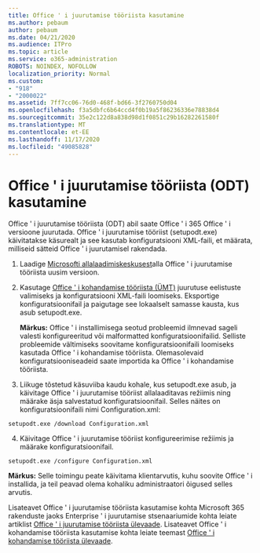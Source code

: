 ```yaml
---
title: Office ' i juurutamise tööriista kasutamine
ms.author: pebaum
author: pebaum
ms.date: 04/21/2020
ms.audience: ITPro
ms.topic: article
ms.service: o365-administration
ROBOTS: NOINDEX, NOFOLLOW
localization_priority: Normal
ms.custom:
- "918"
- "2000022"
ms.assetid: 7ff7cc06-76d0-468f-bd66-3f2760750d04
ms.openlocfilehash: f3a5dbfc6b64ccd4f0b19a5f86236336e78838d4
ms.sourcegitcommit: 35e2c122d8a838d98d1f0851c29b16282261580f
ms.translationtype: MT
ms.contentlocale: et-EE
ms.lasthandoff: 11/17/2020
ms.locfileid: "49085828"
---
```

# <a name="using-the-office-deployment-tool-odt"></a>Office ' i juurutamise tööriista (ODT) kasutamine

Office ' i juurutamise tööriista (ODT) abil saate Office ' i 365 Office ' i versioone juurutada. Office ' i juurutamise tööriist (setupodt.exe) käivitatakse käsurealt ja see kasutab konfiguratsiooni XML-faili, et määrata, milliseid sätteid Office ' i juurutamisel rakendada.
  
1. Laadige [Microsofti allalaadimiskeskusest](https://go.microsoft.com/fwlink/p/?LinkID=626065)alla Office ' i juurutamise tööriista uusim versioon.

2. Kasutage [Office ' i kohandamise tööriista (ÜMT)](https://config.office.com) juurutuse eelistuste valimiseks ja konfiguratsiooni XML-faili loomiseks. Eksportige konfiguratsioonifail ja paigutage see lokaalselt samasse kausta, kus asub setupodt.exe.

    **Märkus:** Office ' i installimisega seotud probleemid ilmnevad sageli valesti konfigureeritud või malformatted konfiguratsioonifailid. Selliste probleemide vältimiseks soovitame konfiguratsioonifaili loomiseks kasutada Office ' i kohandamise tööriista. Olemasolevaid konfiguratsiooniseadeid saate importida ka Office ' i kohandamise tööriista.

3. Liikuge tõstetud käsuviiba kaudu kohale, kus setupodt.exe asub, ja käivitage Office ' i juurutamise tööriist allalaaditavas režiimis ning määrake äsja salvestatud konfiguratsioonifail. Selles näites on konfiguratsioonifaili nimi Configuration.xml:

```setupodt.exe /download Configuration.xml```

4. Käivitage Office ' i juurutamise tööriist konfigureerimise režiimis ja määrake konfiguratsioonifail.

```setupodt.exe /configure Configuration.xml```

**Märkus:** Selle toimingu peate käivitama klientarvutis, kuhu soovite Office ' i installida, ja teil peavad olema kohaliku administraatori õigused selles arvutis.

Lisateavet Office ' i juurutamise tööriista kasutamise kohta Microsoft 365 rakenduste jaoks Enterprise ' i juurutamise stsenaariumide kohta leiate artiklist [Office ' i juurutamise tööriista ülevaade](https://docs.microsoft.com/deployoffice/overview-office-deployment-tool). Lisateavet Office ' i kohandamise tööriista kasutamise kohta leiate teemast [Office ' i kohandamise tööriista ülevaade](https://docs.microsoft.com/DeployOffice/overview-of-the-office-customization-tool-for-click-to-run).
